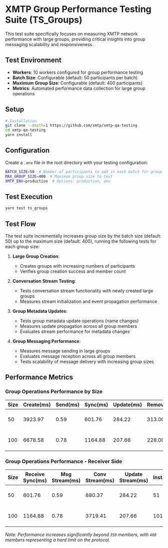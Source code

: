 # XMTP Group Performance Testing Suite (TS_Groups)

This test suite specifically focuses on measuring XMTP network performance with large groups, providing critical insights into group messaging scalability and responsiveness.

## Test Environment

- **Workers**: 10 workers configured for group performance testing
- **Batch Size**: Configurable (default: 50 participants per batch)
- **Maximum Group Size**: Configurable (default: 400 participants)
- **Metrics**: Automated performance data collection for large group operations

## Setup

```bash
# Installation
git clone --depth=1 https://github.com/xmtp/xmtp-qa-testing
cd xmtp-qa-testing
yarn install
```

## Configuration

Create a `.env` file in the root directory with your testing configuration:

```bash
BATCH_SIZE=50  # Number of participants to add in each batch for group tests
MAX_GROUP_SIZE=400  # Maximum group size to test
XMTP_ENV=production  # Options: production, dev
```

## Test Execution

```bash
yarn test ts_groups
```

## Test Flow

The test suite incrementally increases group size by the batch size (default: 50) up to the maximum size (default: 400), running the following tests for each group size:

1. **Large Group Creation**:

   - Creates groups with increasing numbers of participants
   - Verifies group creation success and member count

2. **Conversation Stream Testing**:

   - Tests conversation stream functionality with newly created large groups
   - Measures stream initialization and event propagation performance

3. **Group Metadata Updates**:

   - Tests group metadata update operations (name changes)
   - Measures update propagation across all group members
   - Evaluates stream performance for metadata changes

4. **Group Messaging Performance**:
   - Measures message sending in large groups
   - Evaluates message reception across all group members
   - Tests scalability of message delivery with increasing group sizes

## Performance Metrics

### Group Operations Performance by Size

| Size | Create(ms) | Send(ms) | Sync(ms) | Update(ms) | Remove(ms) | Target(Create) | Status               |
| ---- | ---------- | -------- | -------- | ---------- | ---------- | -------------- | -------------------- |
| 50   | 3923.97    | 0.59     | 601.76   | 284.22     | 313.00     | <1400ms        | ❌ Performance Issue |
| 100  | 6678.58    | 0.78     | 1164.88  | 207.66     | 228.00     | <1400ms        | ❌ Performance Issue |

### Group Operations Performance - Receiver Side

| Size | Receive Sync(ms) | Msg Stream(ms) | Conv Stream(ms) | Update Stream(ms) | Installations | Target(Sync) | Status               |
| ---- | ---------------- | -------------- | --------------- | ----------------- | ------------- | ------------ | -------------------- |
| 50   | 601.76           | 0.59           | 880.37          | 284.22            | 51            | <100ms       | ❌ Performance Issue |
| 100  | 1164.88          | 0.78           | 3719.41         | 207.66            | 101           | <100ms       | ❌ Performance Issue |

_Note: Performance increases significantly beyond `350` members, with `400` members representing a hard limit on the protocol._
